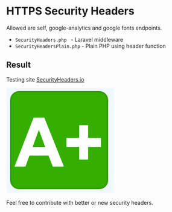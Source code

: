 # HTTPS Security Headers
Allowed are self, google-analytics and google fonts endpoints.

* `SecurityHeaders.php ` - Laravel middleware
* `SecurityHeadersPlain.php` - Plain PHP using header function

## Result
Testing site [SecurityHeaders.io](https://securityheaders.io/)

![alt tag](https://raw.githubusercontent.com/mihaliak/SecurityHeaders/master/image.png)

Feel free to contribute with better or new security headers.